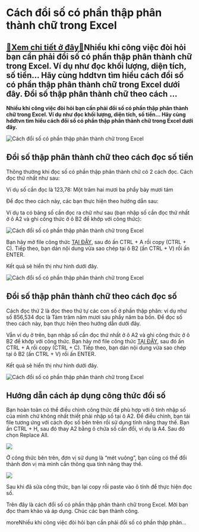 Cách đổi số có phần thập phân thành chữ trong Excel
===================================================

[:gift:Xem chi tiết ở đây:gift:](https://hddtvn.com/cach-doi-so-co-phan-thap-phan-thanh-chu-trong-excel/)Nhiều khi công việc đòi hỏi bạn cần phải đổi số có phần thập phân thành chữ trong Excel. Ví dụ như đọc khối lượng, diện tích, số tiền… Hãy cùng hddtvn tìm hiểu cách đổi số có phần thập phân thành chữ trong Excel dưới đây. Đổi số thập phân thành chữ theo cách …
--------------------------------------------------------------------------------------------------------------------------------------------------------------------------------------------------------------------------------------------------------------------

**Nhiều khi công việc đòi hỏi bạn cần phải đổi số có phần thập phân thành chữ trong Excel. Ví dụ như đọc khối lượng, diện tích, số tiền… Hãy cùng hddtvn tìm hiểu cách đổi số có phần thập phân thành chữ trong Excel dưới đây.**


![Cách đổi số có phần thập phân thành chữ trong Excel](https://hddtvn.com/wp-content/uploads/2021/01/10-3.png "Cách đổi số có phần thập phân thành chữ trong Excel")


**Đổi số thập phân thành chữ theo cách đọc số tiền**
----------------------------------------------------


Thông thường khi đọc số có phần thập phân thành chữ có 2 cách đọc. Cách đọc thứ nhất như sau:


Ví dụ số cần đọc là 123,78: Một trăm hai mươi ba phẩy bảy mươi tám


Để đọc theo cách này, các bạn thực hiện theo hướng dẫn sau:


Ví dụ ta có bảng số cần đọc ra chữ như sau (bạn nhập số cần đọc thứ nhất ở ô A2 và ghi công thức ở ô B2 để khớp với công thức):


![Cách đổi số có phần thập phân thành chữ trong Excel](https://hddtvn.com/wp-content/uploads/2021/01/ScH3Nj4.png "Cách đổi số có phần thập phân thành chữ trong Excel")


Bạn hãy mở file công thức [TẠI ĐÂY](https://drive.google.com/file/d/1upM5qq8adMz5rQkMsxydtxEZQSQexHlU/view?usp=sharing), sau đó ấn CTRL + A rồi copy (CTRL + C). Tiếp theo, bạn dán nội dung vừa sao chép tại ô B2 (ấn CTRL + V) rồi ấn ENTER.


Kết quả sẽ hiển thị như hình dưới đây.


![Cách đổi số có phần thập phân thành chữ trong Excel](https://hddtvn.com/wp-content/uploads/2021/01/0VxbsJU.png "Cách đổi số có phần thập phân thành chữ trong Excel")


**Đổi số thập phân thành chữ theo cách đọc số**
-----------------------------------------------


Cách đọc thứ 2 là đọc theo thứ tự các con số ở phần thập phân: ví dụ như số 856,534 đọc là Tám trăm năm mươi sáu phẩy năm ba bốn. Để đọc số theo cách này, bạn thực hiện theo hướng dẫn dưới đây.


Vẫn ví dụ ở trên, bạn nhập số cần đọc thứ nhất ở ô A2 và ghi công thức ở ô B2 để khớp với công thức. Bạn hãy mở file công thức [TẠI ĐÂY](https://drive.google.com/file/d/1GoYSKrn8d8YFwTq0rsn3ceMeyrJjfKF_/view?usp=sharing), sau đó ấn CTRL + A rồi copy (CTRL + C). Tiếp theo, bạn dán nội dung vừa sao chép tại ô B2 (ấn CTRL + V) rồi ấn ENTER.


Kết quả sẽ hiển thị như hình dưới đây.


![Cách đổi số có phần thập phân thành chữ trong Excel](https://hddtvn.com/wp-content/uploads/2021/01/baELya2.png "Cách đổi số có phần thập phân thành chữ trong Excel")


**Hướng dẫn cách áp dụng công thức đổi số**
-------------------------------------------


Bạn hoàn toàn có thể điều chỉnh công thức để phù hợp với ô tính nhập số của mình chứ không nhất thiết phải nhập số tại ô A2. Để điều chỉnh, bạn tải file tương ứng với cách đọc số bên trên rồi sử dụng tính năng thay thế. Bạn ấn CTRL + H, sau đó thay A2 bằng ô chứa số cần đổi, ví dụ là A4. Sau đó chọn Replace All.


![](https://hddtvn.com/wp-content/uploads/2021/01/EONNC5d.png)


Ở công thức bên trên, đơn vị sử dụng là “mét vuông”, bạn cũng có thể đổi thành đơn vị mà mình cần thông qua tính năng thay thế.


![](https://hddtvn.com/wp-content/uploads/2021/01/TQ4TYWS.png)


Sau khi đã sửa công thức, bạn lại copy rồi paste vào ô tính để thực hiện đọc số.


Trên đây là cách đổi số có phần thập phân thành chữ trong Excel. Mời bạn đọc tham khảo và áp dụng. Chúc các bạn thành công.


moreNhiều khi công việc đòi hỏi bạn cần phải đổi số có phần thập phân…

